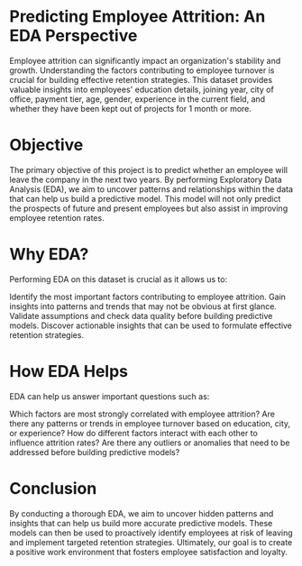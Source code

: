# Predicting Employee Attrition: An EDA Perspective
Employee attrition can significantly impact an organization's stability and growth. Understanding the factors contributing to employee turnover is crucial for building effective retention strategies. This dataset provides valuable insights into employees' education details, joining year, city of office, payment tier, age, gender, experience in the current field, and whether they have been kept out of projects for 1 month or more.

# Objective
The primary objective of this project is to predict whether an employee will leave the company in the next two years. By performing Exploratory Data Analysis (EDA), we aim to uncover patterns and relationships within the data that can help us build a predictive model. This model will not only predict the prospects of future and present employees but also assist in improving employee retention rates.

# Why EDA?
Performing EDA on this dataset is crucial as it allows us to:

Identify the most important factors contributing to employee attrition.
Gain insights into patterns and trends that may not be obvious at first glance.
Validate assumptions and check data quality before building predictive models.
Discover actionable insights that can be used to formulate effective retention strategies.

# How EDA Helps
EDA can help us answer important questions such as:

Which factors are most strongly correlated with employee attrition?
Are there any patterns or trends in employee turnover based on education, city, or experience?
How do different factors interact with each other to influence attrition rates?
Are there any outliers or anomalies that need to be addressed before building predictive models?

# Conclusion
By conducting a thorough EDA, we aim to uncover hidden patterns and insights that can help us build more accurate predictive models. These models can then be used to proactively identify employees at risk of leaving and implement targeted retention strategies. Ultimately, our goal is to create a positive work environment that fosters employee satisfaction and loyalty.
